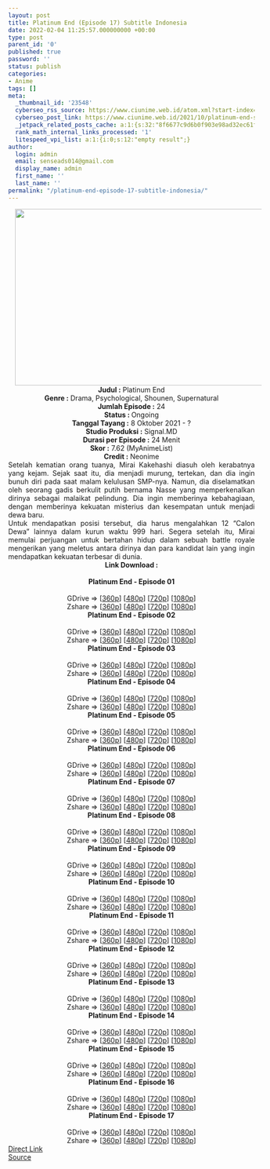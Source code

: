 ```yaml
---
layout: post
title: Platinum End (Episode 17) Subtitle Indonesia
date: 2022-02-04 11:25:57.000000000 +00:00
type: post
parent_id: '0'
published: true
password: ''
status: publish
categories:
- Anime
tags: []
meta:
  _thumbnail_id: '23548'
  cyberseo_rss_source: https://www.ciunime.web.id/atom.xml?start-index=1
  cyberseo_post_link: https://www.ciunime.web.id/2021/10/platinum-end-subtitle-indonesia.html
  _jetpack_related_posts_cache: a:1:{s:32:"8f6677c9d6b0f903e98ad32ec61f8deb";a:2:{s:7:"expires";i:1644098320;s:7:"payload";a:3:{i:0;a:1:{s:2:"id";i:23434;}i:1;a:1:{s:2:"id";i:23320;}i:2;a:1:{s:2:"id";i:22629;}}}}
  rank_math_internal_links_processed: '1'
  litespeed_vpi_list: a:1:{i:0;s:12:"empty result";}
author:
  login: admin
  email: senseads014@gmail.com
  display_name: admin
  first_name: ''
  last_name: ''
permalink: "/platinum-end-episode-17-subtitle-indonesia/"
---
```

<div class="separator" style="clear: both; text-align: center;"><a href="https://blogger.googleusercontent.com/img/a/AVvXsEj070Cgp58itO_x3OTASuD9PZMUJdHgFp8vQmDOqW56eT4xQAtKhLvpXj9AlZnYEQ26sqvsDcnE6-HL99gB0iQqisR80crDN0i7mcQGGB22rarkwBWU49oIFvAkWMYYLhK6Y0nslfwkIy6Kn0sNrEcls8HsoZPNqoahV_0OvjlXmv6VSu2iNqvVy6Xf=s1280" style="margin-left: 1em; margin-right: 1em;"><img border="0" data-original-height="720" data-original-width="1280" height="360" src="{{ site.baseurl }}/assets/2022/02/AVvXsEj070Cgp58itO_x3OTASuD9PZMUJdHgFp8vQmDOqW56eT4xQAtKhLvpXj9AlZnYEQ26sqvsDcnE6-HL99gB0iQqisR80crDN0i7mcQGGB22rarkwBWU49oIFvAkWMYYLhK6Y0nslfwkIy6Kn0sNrEcls8HsoZPNqoahV_0OvjlXmv6VSu2iNqvVy6Xf=w640-h360" width="640" /></a></div>
<div class="separator" style="clear: both; text-align: center;"></div>
<div style="text-align: center;"><b>Judul</b><b><b> </b>:</b> Platinum End</div>
<div style="text-align: center;"><b><b>Genre :</b></b> Drama, Psychological, Shounen, Supernatural</div>
<div style="text-align: center;"><b>Jumlah Episode :</b> 24<br /><b>Status :&nbsp;</b>Ongoing<br /><b>Tanggal Tayang :</b> 8 Oktober&nbsp;2021 - ?<br /><b>Studio Produksi :</b>&nbsp;Signal.MD<br /><b>Durasi per Episode :</b> 24 Menit</div>
<div style="text-align: center;"><b>Skor :</b> 7.62 (MyAnimeList)</div>
<div style="text-align: center;"><b>Credit :</b>&nbsp;Neonime</div>
<div style="text-align: center;"></div>
<div style="text-align: justify;">
<div>Setelah kematian orang tuanya, Mirai Kakehashi diasuh oleh kerabatnya yang kejam. Sejak saat itu, dia menjadi murung, tertekan, dan dia ingin bunuh diri pada saat malam kelulusan SMP-nya. Namun, dia diselamatkan oleh seorang gadis berkulit putih bernama Nasse yang memperkenalkan dirinya sebagai malaikat pelindung. Dia ingin memberinya kebahagiaan, dengan memberinya kekuatan misterius dan kesempatan untuk menjadi dewa baru.</div>
<div></div>
<div>Untuk mendapatkan posisi tersebut, dia harus mengalahkan 12 “Calon Dewa” lainnya dalam kurun waktu 999 hari. Segera setelah itu, Mirai memulai perjuangan untuk bertahan hidup dalam sebuah battle royale mengerikan yang meletus antara dirinya dan para kandidat lain yang ingin mendapatkan kekuatan terbesar di dunia.</div>
</div>
<div style="text-align: justify;"></div>
<div style="text-align: justify;"></div>
<div style="text-align: center;">
<div style="text-align: center;">
<div style="text-align: left;">
<div style="text-align: center;"><b>Link Download :</b></div>
<div style="text-align: center;"><b><br /></b></div>
<div style="text-align: center;"><span style="text-align: left;"><b>Platinum End&nbsp;</b></span><b>- Episode 01</b></div>
<div style="text-align: center;"><b><br /></b></div>
<div style="text-align: center;">GDrive =&gt; [<a href="https://www.mp4upload.com/1be8cj6cv7n8" target="_blank" rel="noopener">360p</a>] [<a href="https://www.mp4upload.com/oreuuizrmmwb" target="_blank" rel="noopener">480p</a>] [<a href="https://acefile.co/f/56982499/neonime_pe_01-720p-zip" target="_blank" rel="noopener">720p</a>] [<a href="https://acefile.co/f/56982713/neonime_pe_01-1080p-zip" target="_blank" rel="noopener">1080p</a>]</div>
<div style="text-align: center;">Zshare =&gt; [<a href="https://www106.zippyshare.com/v/6MyQyjwg/file.html" target="_blank" rel="noopener">360p</a>] [<a href="https://www81.zippyshare.com/v/BzWU9NrK/file.html" target="_blank" rel="noopener">480p</a>] [<a href="https://www106.zippyshare.com/v/yjb57rFp/file.html" target="_blank" rel="noopener">720p</a>] [<a href="https://www35.zippyshare.com/v/cDFX82h9/file.html" target="_blank" rel="noopener">1080p</a>]</div>
<div style="text-align: center;"></div>
<div style="text-align: center;">
<div><span style="text-align: left;"><b>Platinum End&nbsp;</b></span><b>- Episode 02</b></div>
<div><b><br /></b></div>
<div>GDrive =&gt; [<a href="https://acefile.co/f/57582415/plae-02-360p-samehadaku-care-mp4" target="_blank" rel="noopener">360p</a>] [<a href="https://acefile.co/f/57582421/plae-02-480p-samehadaku-care-mp4" target="_blank" rel="noopener">480p</a>] [<a href="https://acefile.co/f/57582649/plae-02-mp4hd-samehadaku-care-mp4" target="_blank" rel="noopener">720p</a>] [<a href="https://acefile.co/f/57582994/plae-02-fullhd-samehadaku-care-mp4" target="_blank" rel="noopener">1080p</a>]</div>
<div>Zshare =&gt; [<a href="https://www2.zippyshare.com/v/RJbqsD3F/file.html" target="_blank" rel="noopener">360p</a>] [<a href="https://www2.zippyshare.com/v/ImDB0GtG/file.html" target="_blank" rel="noopener">480p</a>] [<a href="https://www47.zippyshare.com/v/kIBYA9F9/file.html" target="_blank" rel="noopener">720p</a>] [<a href="https://www72.zippyshare.com/v/jQgs1zXo/file.html" target="_blank" rel="noopener">1080p</a>]</div>
<div></div>
<div>
<div><span style="text-align: left;"><b>Platinum End&nbsp;</b></span><b>- Episode 03</b></div>
<div><b><br /></b></div>
<div>GDrive =&gt; [<a href="https://www.mp4upload.com/i3ifxcs0rm68" target="_blank" rel="noopener">360p</a>] [<a href="https://acefile.co/f/58147882/neonime_pe_03-480p-zip" target="_blank" rel="noopener">480p</a>] [<a href="https://acefile.co/f/58147999/neonime_pe_03-720p-zip" target="_blank" rel="noopener">720p</a>] [<a href="https://acefile.co/f/58148218/neonime_pe_03-1080p-zip" target="_blank" rel="noopener">1080p</a>]</div>
<div>Zshare =&gt; [<a href="https://www39.zippyshare.com/v/uWWUFBF3/file.html" target="_blank" rel="noopener">360p</a>] [<a href="https://www39.zippyshare.com/v/jP32htmq/file.html" target="_blank" rel="noopener">480p</a>] [<a href="https://www55.zippyshare.com/v/oHYJQKvr/file.html" target="_blank" rel="noopener">720p</a>] [<a href="https://www16.zippyshare.com/v/1gsF1acC/file.html" target="_blank" rel="noopener">1080p</a>]</div>
</div>
<div></div>
<div>
<div><span style="text-align: left;"><b>Platinum End&nbsp;</b></span><b>- Episode 04</b></div>
<div><b><br /></b></div>
<div>GDrive =&gt; [<a href="https://acefile.co/f/58684827/oploverz-eu-plt-04-mp4-360p-mp4" target="_blank" rel="noopener">360p</a>] [<a href="https://acefile.co/f/58684908/oploverz-eu-plt-04-mp4-480p-mp4" target="_blank" rel="noopener">480p</a>] [<a href="https://acefile.co/f/58684826/oploverz-eu-plt-04-mp4-720p-mp4" target="_blank" rel="noopener">720p</a>] [<a href="https://acefile.co/f/58685273/oploverz-eu-plt-04-1080p6c975773-mkv" target="_blank" rel="noopener">1080p</a>]</div>
<div>Zshare =&gt; [<a href="https://www79.zippyshare.com/v/BP3elXs9/file.html" target="_blank" rel="noopener">360p</a>] [<a href="https://www79.zippyshare.com/v/GRljq7kF/file.html" target="_blank" rel="noopener">480p</a>] [<a href="https://www79.zippyshare.com/v/grB3M0CC/file.html" target="_blank" rel="noopener">720p</a>] [<a href="https://www79.zippyshare.com/v/W3S7Otr0/file.html" target="_blank" rel="noopener">1080p</a>]</div>
</div>
<div></div>
<div>
<div><span style="text-align: left;"><b>Platinum End&nbsp;</b></span><b>- Episode 05</b></div>
<div><b><br /></b></div>
<div>GDrive =&gt; [<a href="https://acefile.co/f/59200754/oploverz-eu-plt-05-mp4-360p-mp4" target="_blank" rel="noopener">360p</a>] [<a href="https://acefile.co/f/59264023/neonime_plt-05-480p-zip" target="_blank" rel="noopener">480p</a>] [<a href="https://acefile.co/f/59264626/neonime_plt-05-720p-zip" target="_blank" rel="noopener">720p</a>] [<a href="https://acefile.co/f/59264319/neonime_plt-05-1080p-zip" target="_blank" rel="noopener">1080p</a>]</div>
<div>Zshare =&gt; [<a href="https://www90.zippyshare.com/v/hIWFM8hL/file.html" target="_blank" rel="noopener">360p</a>] [<a href="https://www32.zippyshare.com/v/Phmi6spu/file.html" target="_blank" rel="noopener">480p</a>] [<a href="https://www76.zippyshare.com/v/1FzJlggp/file.html" target="_blank" rel="noopener">720p</a>] [<a href="https://www94.zippyshare.com/v/opqy2NZK/file.html" target="_blank" rel="noopener">1080p</a>]</div>
</div>
<div></div>
<div>
<div><span style="text-align: left;"><b>Platinum End&nbsp;</b></span><b>- Episode 06</b></div>
<div><b><br /></b></div>
<div>GDrive =&gt; [<a href="https://acefile.co/f/59768220/oploverz-eu-plt-06-mp4-360p-mp4" target="_blank" rel="noopener">360p</a>] [<a href="https://acefile.co/f/59771716/neonime_plt_06-480p-zip" target="_blank" rel="noopener">480p</a>] [<a href="https://acefile.co/f/59771986/neonime_plt_06-720p-zip" target="_blank" rel="noopener">720p</a>] [<a href="https://acefile.co/f/59772492/neonime_plt_06-1080p-zip" target="_blank" rel="noopener">1080p</a>]</div>
<div>Zshare =&gt; [<a href="https://www66.zippyshare.com/v/e05vLJQZ/file.html" target="_blank" rel="noopener">360p</a>] [<a href="https://www108.zippyshare.com/v/86pGmOz2/file.html" target="_blank" rel="noopener">480p</a>] [<a href="https://www74.zippyshare.com/v/fLAfdJbG/file.html" target="_blank" rel="noopener">720p</a>] [<a href="https://www65.zippyshare.com/v/R5pJIUH0/file.html" target="_blank" rel="noopener">1080p</a>]</div>
</div>
<div></div>
<div>
<div><span style="text-align: left;"><b>Platinum End&nbsp;</b></span><b>- Episode 07</b></div>
<div><b><br /></b></div>
<div>GDrive =&gt; [<a href="https://acefile.co/f/60343504/oploverz-eu-plt-07-mp4-360p-mp4" target="_blank" rel="noopener">360p</a>] [<a href="https://acefile.co/f/60417341/neonime_plt_07-480p-zip" target="_blank" rel="noopener">480p</a>] [<a href="https://acefile.co/f/60417709/neonime_plt_07-720p-zip" target="_blank" rel="noopener">720p</a>] [<a href="https://acefile.co/f/60417254/neonime_plt_07-1080p-zip" target="_blank" rel="noopener">1080p</a>]</div>
<div>Zshare =&gt; [<a href="https://www12.zippyshare.com/v/M0L1LPXV/file.html" target="_blank" rel="noopener">360p</a>] [<a href="https://www27.zippyshare.com/v/4eGQYHVS/file.html" target="_blank" rel="noopener">480p</a>] [<a href="https://www5.zippyshare.com/v/wj3DEokj/file.html" target="_blank" rel="noopener">720p</a>] [<a href="https://www60.zippyshare.com/v/PN5KDXql/file.html" target="_blank" rel="noopener">1080p</a>]</div>
</div>
<div></div>
<div>
<div><span style="text-align: left;"><b>Platinum End&nbsp;</b></span><b>- Episode 08</b></div>
<div><b><br /></b></div>
<div>GDrive =&gt; [<a href="https://acefile.co/f/60940071/oploverz-fan-plt-08-mp4-360p-mp4" target="_blank" rel="noopener">360p</a>] [<a href="https://acefile.co/f/60986786/neonime_plt-08-480p-zip" target="_blank" rel="noopener">480p</a>] [<a href="https://acefile.co/f/60986788/neonime_plt-08-720p-zip" target="_blank" rel="noopener">720p</a>] [<a href="https://acefile.co/f/60986792/neonime_plt-08-1080p-zip" target="_blank" rel="noopener">1080p</a>]</div>
<div>Zshare =&gt; [<a href="https://www7.zippyshare.com/v/Cy7Ib6mo/file.html" target="_blank" rel="noopener">360p</a>] [<a href="https://www88.zippyshare.com/v/HwXilzFi/file.html" target="_blank" rel="noopener">480p</a>] [<a href="https://www85.zippyshare.com/v/ZXNObuqO/file.html" target="_blank" rel="noopener">720p</a>] [<a href="https://www110.zippyshare.com/v/ei0GuT5W/file.html" target="_blank" rel="noopener">1080p</a>]</div>
</div>
<div></div>
<div>
<div><span style="text-align: left;"><b>Platinum End&nbsp;</b></span><b>- Episode 09</b></div>
<div><b><br /></b></div>
<div>GDrive =&gt; [<a href="https://acefile.co/f/61510351/oploverz-fan-plt-09-mp4-360p-mp4" target="_blank" rel="noopener">360p</a>] [<a href="https://acefile.co/f/61520543/neonime_plt_09-480p-zip" target="_blank" rel="noopener">480p</a>] [<a href="https://acefile.co/f/61520104/neonime_plt_09-720p-zip" target="_blank" rel="noopener">720p</a>] [<a href="https://acefile.co/f/61519935/neonime_plt_09-1080p-zip" target="_blank" rel="noopener">1080p</a>]</div>
<div>Zshare =&gt; [<a href="https://www111.zippyshare.com/v/0Xi0udmB/file.html" target="_blank" rel="noopener">360p</a>] [<a href="https://www89.zippyshare.com/v/J9IxLyD1/file.html" target="_blank" rel="noopener">480p</a>] [<a href="https://www63.zippyshare.com/v/6bSF1mkG/file.html" target="_blank" rel="noopener">720p</a>] [<a href="https://www51.zippyshare.com/v/wrhxtKm0/file.html" target="_blank" rel="noopener">1080p</a>]</div>
</div>
<div></div>
<div>
<div><span style="text-align: left;"><b>Platinum End&nbsp;</b></span><b>- Episode 10</b></div>
<div><b><br /></b></div>
<div>GDrive =&gt; [<a href="https://www.mp4upload.com/mdsy14erab3g" target="_blank" rel="noopener">360p</a>] [<a href="https://acefile.co/f/62145643/neonime_platinum-end-10-480p-zip" target="_blank" rel="noopener">480p</a>] [<a href="https://acefile.co/f/62145648/neonime_platinum-end-10-720p-zip" target="_blank" rel="noopener">720p</a>] [<a href="https://acefile.co/f/62145653/neonime_platinum-end-10-1080p-zip" target="_blank" rel="noopener">1080p</a>]</div>
<div>Zshare =&gt; [<a href="https://www83.zippyshare.com/v/OCZJCLYw/file.html" target="_blank" rel="noopener">360p</a>] [<a href="https://www64.zippyshare.com/v/Q1yFE95F/file.html" target="_blank" rel="noopener">480p</a>] [<a href="https://www49.zippyshare.com/v/iqeXS3ZO/file.html" target="_blank" rel="noopener">720p</a>] [<a href="https://www5.zippyshare.com/v/cUQYu8I5/file.html" target="_blank" rel="noopener">1080p</a>]</div>
</div>
<div></div>
<div>
<div><span style="text-align: left;"><b>Platinum End&nbsp;</b></span><b>- Episode 11</b></div>
<div><b><br /></b></div>
<div>GDrive =&gt; [<a href="https://www.mp4upload.com/v4lvaept4dvd" target="_blank" rel="noopener">360p</a>] [<a href="http://www.solidfiles.com/v/YLYrNDK3KmDPK" target="_blank" rel="noopener">480p</a>] [<a href="http://www.solidfiles.com/v/YLYe8Na5kYm7y" target="_blank" rel="noopener">720p</a>] [<a href="http://www.solidfiles.com/v/wWwx3VBMZM6XZ" target="_blank" rel="noopener">1080p</a>]</div>
<div>Zshare =&gt; [<a href="https://www78.zippyshare.com/v/qTZlD26G/file.html" target="_blank" rel="noopener">360p</a>] [<a href="https://www27.zippyshare.com/v/1pCgc6KK/file.html" target="_blank" rel="noopener">480p</a>] [<a href="https://www23.zippyshare.com/v/GpOG9neA/file.html" target="_blank" rel="noopener">720p</a>] [<a href="https://www91.zippyshare.com/v/Ma6QfsAv/file.html" target="_blank" rel="noopener">1080p</a>]</div>
</div>
<div></div>
<div>
<div><span style="text-align: left;"><b>Platinum End&nbsp;</b></span><b>- Episode 12</b></div>
<div><b><br /></b></div>
<div>GDrive =&gt; [<a href="https://acefile.co/f/63345322/plae-12-360p-samehadaku-care-mp4" target="_blank" rel="noopener">360p</a>] [<a href="https://acefile.co/f/63345331/plae-12-480p-samehadaku-care-mp4" target="_blank" rel="noopener">480p</a>] [<a href="https://acefile.co/f/63345492/plae-12-mp4hd-samehadaku-care-mp4" target="_blank" rel="noopener">720p</a>] [<a href="https://acefile.co/f/63346310/plae-12-fullhd-samehadaku-care-mp4" target="_blank" rel="noopener">1080p</a>]</div>
<div>Zshare =&gt; [<a href="https://www57.zippyshare.com/v/B55r3Zo1/file.html" target="_blank" rel="noopener">360p</a>] [<a href="https://www57.zippyshare.com/v/sRssgQB1/file.html" target="_blank" rel="noopener">480p</a>] [<a href="https://www11.zippyshare.com/v/DsgYIx8w/file.html" target="_blank" rel="noopener">720p</a>] [<a href="https://www5.zippyshare.com/v/O2pSTqsT/file.html" target="_blank" rel="noopener">1080p</a>]</div>
</div>
<div></div>
<div>
<div><span style="text-align: left;"><b>Platinum End&nbsp;</b></span><b>- Episode 13</b></div>
<div><b><br /></b></div>
<div>GDrive =&gt; [<a href="https://www.mp4upload.com/5r97o4uao57l" target="_blank" rel="noopener">360p</a>] [<a href="https://acefile.co/f/64661686/neonime_platinum-end-13-480p-zip" target="_blank" rel="noopener">480p</a>] [<a href="https://acefile.co/f/64662181/neonime_platinum-end-13-720p-zip" target="_blank" rel="noopener">720p</a>] [<a href="https://acefile.co/f/64662728/neonime_platinum-end-13-1080p-zip" target="_blank" rel="noopener">1080p</a>]</div>
<div>Zshare =&gt; [<a href="https://www97.zippyshare.com/v/CVkAPa7q/file.html" target="_blank" rel="noopener">360p</a>] [<a href="https://www7.zippyshare.com/v/h04nNBU9/file.html" target="_blank" rel="noopener">480p</a>] [<a href="https://www85.zippyshare.com/v/u8vfpdGj/file.html" target="_blank" rel="noopener">720p</a>] [<a href="https://www56.zippyshare.com/v/ODaCx38Y/file.html" target="_blank" rel="noopener">1080p</a>]</div>
</div>
<div></div>
<div>
<div><span style="text-align: left;"><b>Platinum End&nbsp;</b></span><b>- Episode 14</b></div>
<div><b><br /></b></div>
<div>GDrive =&gt; [<a href="https://www.mp4upload.com/bqr4id5yvqn9" target="_blank" rel="noopener">360p</a>] [<a href="https://acefile.co/f/65293001/neonime_platinum-end-14-480p-zip" target="_blank" rel="noopener">480p</a>] [<a href="https://acefile.co/f/65293389/neonime_platinum-end-14-720p-zip" target="_blank" rel="noopener">720p</a>] [<a href="https://acefile.co/f/65293843/neonime_platinum-end-14-1080p-zip" target="_blank" rel="noopener">1080p</a>]</div>
<div>Zshare =&gt; [<a href="https://www9.zippyshare.com/v/CVuzhsN9/file.html" target="_blank" rel="noopener">360p</a>] [<a href="https://www99.zippyshare.com/v/avYhfYXp/file.html" target="_blank" rel="noopener">480p</a>] [<a href="https://www31.zippyshare.com/v/cRLxWoOn/file.html" target="_blank" rel="noopener">720p</a>] [<a href="https://www82.zippyshare.com/v/q305imMX/file.html" target="_blank" rel="noopener">1080p</a>]</div>
</div>
<div></div>
<div>
<div><span style="text-align: left;"><b>Platinum End&nbsp;</b></span><b>- Episode 15</b></div>
<div><b><br /></b></div>
<div>GDrive =&gt; [<a href="https://acefile.co/f/65849681/plae-15-360p-samehadaku-care-mp4" target="_blank" rel="noopener">360p</a>] [<a href="https://acefile.co/f/65849685/plae-15-480p-samehadaku-care-mp4" target="_blank" rel="noopener">480p</a>] [<a href="https://acefile.co/f/65849838/plae-15-mp4hd-samehadaku-care-mp4" target="_blank" rel="noopener">720p</a>] [<a href="https://acefile.co/f/65850056/plae-15-fullhd-samehadaku-care-mp4" target="_blank" rel="noopener">1080p</a>]</div>
<div>Zshare =&gt; [<a href="https://www42.zippyshare.com/v/I7TrgsWp/file.html" target="_blank" rel="noopener">360p</a>] [<a href="https://www42.zippyshare.com/v/78TZuPxr/file.html" target="_blank" rel="noopener">480p</a>] [<a href="https://www62.zippyshare.com/v/L8UKV5FE/file.html" target="_blank" rel="noopener">720p</a>] [<a href="https://www113.zippyshare.com/v/tIO8c4LW/file.html" target="_blank" rel="noopener">1080p</a>]</div>
</div>
<div></div>
<div>
<div><span style="text-align: left;"><b>Platinum End&nbsp;</b></span><b>- Episode 16</b></div>
<div><b><br /></b></div>
<div>GDrive =&gt; [<a href="https://www.mp4upload.com/6xlc8pjffxam" target="_blank" rel="noopener">360p</a>] [<a href="https://acefile.co/f/66446860/neonime_platinum-end-16-480p-zip" target="_blank" rel="noopener">480p</a>] [<a href="https://acefile.co/f/66447119/neonime_platinum-end-16-720p-zip" target="_blank" rel="noopener">720p</a>] [<a href="https://acefile.co/f/66448156/neonime_platinum-end-16-1080p-zip" target="_blank" rel="noopener">1080p</a>]</div>
<div>Zshare =&gt; [<a href="https://www113.zippyshare.com/v/cxoA9NMg/file.html" target="_blank" rel="noopener">360p</a>] [<a href="https://www16.zippyshare.com/v/ZMbh5HYi/file.html" target="_blank" rel="noopener">480p</a>] [<a href="https://www40.zippyshare.com/v/dWhmXbGo/file.html" target="_blank" rel="noopener">720p</a>] [<a href="https://www43.zippyshare.com/v/prbeOQXq/file.html" target="_blank" rel="noopener">1080p</a>]</div>
</div>
<div></div>
<div>
<div><span style="text-align: left;"><b>Platinum End&nbsp;</b></span><b>- Episode 17</b></div>
<div><b><br /></b></div>
<div>GDrive =&gt; [<a href="https://acefile.co/f/67075284/plae-17-360p-samehadaku-care-mp4" target="_blank" rel="noopener">360p</a>] [<a href="https://acefile.co/f/67075289/plae-17-480p-samehadaku-care-mp4" target="_blank" rel="noopener">480p</a>] [<a href="https://acefile.co/f/67075539/plae-17-mp4hd-samehadaku-care-mp4" target="_blank" rel="noopener">720p</a>] [<a href="https://acefile.co/f/67075879/plae-17-fullhd-samehadaku-care-mp4" target="_blank" rel="noopener">1080p</a>]</div>
<div>Zshare =&gt; [<a href="https://www27.zippyshare.com/v/U4mRG3xE/file.html" target="_blank" rel="noopener">360p</a>] [<a href="https://www27.zippyshare.com/v/yJYUJJ5Z/file.html" target="_blank" rel="noopener">480p</a>] [<a href="https://www27.zippyshare.com/v/WAq8gGjK/file.html" target="_blank" rel="noopener">720p</a>] [<a href="https://www51.zippyshare.com/v/0TtwYrBs/file.html" target="_blank" rel="noopener">1080p</a>]</div>
</div>
</div>
</div>
</div>
</div>
<link rel="stylesheet" href="https://cdnjs.cloudflare.com/ajax/libs/font-awesome/4.7.0/css/font-awesome.min.css" />
<div class="divbtn"> <a href="https://handymansurrender.com/fihup8buzv?key=94550f7ce39444073321dde3b8782f97" class="btn"><i class="fa fa-download"></i> Direct Link</a> <br /><a href="https://www.ciunime.web.id/2021/10/platinum-end-subtitle-indonesia.html">Source</a> </div>
